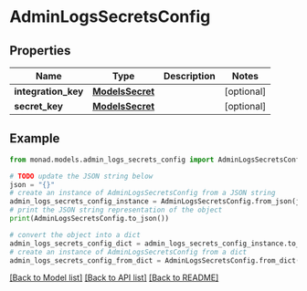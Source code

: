 # AdminLogsSecretsConfig


## Properties

Name | Type | Description | Notes
------------ | ------------- | ------------- | -------------
**integration_key** | [**ModelsSecret**](ModelsSecret.md) |  | [optional] 
**secret_key** | [**ModelsSecret**](ModelsSecret.md) |  | [optional] 

## Example

```python
from monad.models.admin_logs_secrets_config import AdminLogsSecretsConfig

# TODO update the JSON string below
json = "{}"
# create an instance of AdminLogsSecretsConfig from a JSON string
admin_logs_secrets_config_instance = AdminLogsSecretsConfig.from_json(json)
# print the JSON string representation of the object
print(AdminLogsSecretsConfig.to_json())

# convert the object into a dict
admin_logs_secrets_config_dict = admin_logs_secrets_config_instance.to_dict()
# create an instance of AdminLogsSecretsConfig from a dict
admin_logs_secrets_config_from_dict = AdminLogsSecretsConfig.from_dict(admin_logs_secrets_config_dict)
```
[[Back to Model list]](../README.md#documentation-for-models) [[Back to API list]](../README.md#documentation-for-api-endpoints) [[Back to README]](../README.md)


